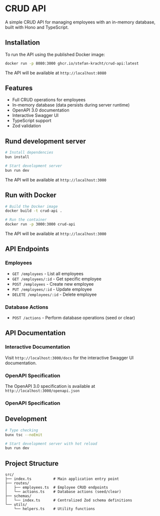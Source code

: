 # CRUD API

A simple CRUD API for managing employees with an in-memory database, built with Hono and TypeScript.

## Installation

To run the API using the published Docker image:

```bash
docker run -p 8080:3000 ghcr.io/stefan-kracht/crud-api:latest
```

The API will be available at `http://localhost:8080`

## Features

- Full CRUD operations for employees
- In-memory database (data persists during server runtime)
- OpenAPI 3.0 documentation
- Interactive Swagger UI
- TypeScript support
- Zod validation

## Rund development server

```bash
# Install dependencies
bun install

# Start development server
bun run dev
```

The API will be available at `http://localhost:3000`

## Run with Docker

```bash
# Build the Docker image
docker build -t crud-api .

# Run the container
docker run -p 3000:3000 crud-api
```

The API will be available at `http://localhost:3000`

## API Endpoints

### Employees

- `GET /employees` - List all employees
- `GET /employees/:id` - Get specific employee
- `POST /employees` - Create new employee
- `PUT /employees/:id` - Update employee
- `DELETE /employees/:id` - Delete employee

### Database Actions

- `POST /actions` - Perform database operations (seed or clear)

## API Documentation

### Interactive Documentation

Visit `http://localhost:3000/docs` for the interactive Swagger UI documentation.

### OpenAPI Specification

The OpenAPI 3.0 specification is available at `http://localhost:3000/openapi.json`

### OpenAPI Specification

## Development

```bash
# Type checking
bunx tsc --noEmit

# Start development server with hot reload
bun run dev
```

## Project Structure

```
src/
├── index.ts          # Main application entry point
├── routes/
│   ├── employees.ts  # Employee CRUD endpoints
│   └── actions.ts    # Database actions (seed/clear)
├── schemas/
│   └── index.ts      # Centralized Zod schema definitions
└── utils/
    └── helpers.ts    # Utility functions
```
